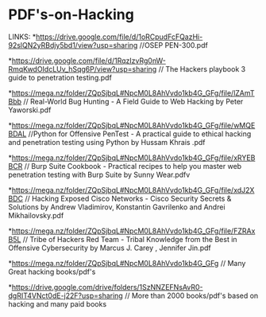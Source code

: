 # PDF's-on-Hacking


LINKS: 
*https://drive.google.com/file/d/1oRCpudFcFQazHi-92slQN2yRBdjy5bd1/view?usp=sharing //OSEP PEN-300.pdf

*https://drive.google.com/file/d/1RqzIzvRg0nW-RmqKwdOIdcLUv_hSqg6P/view?usp=sharing // The Hackers playbook 3 guide to penetration testing.pdf

*https://mega.nz/folder/ZQpSjbqL#NpcM0L8AhVvdo1kb4G_GFg/file/lZAmTBbb // Real-World Bug Hunting - A Field Guide to Web Hacking by Peter Yaworski.pdf

*https://mega.nz/folder/ZQpSjbqL#NpcM0L8AhVvdo1kb4G_GFg/file/wMQEBDAL //Python for Offensive PenTest - A practical guide to ethical hacking and penetration testing using Python by Hussam Khrais .pdf

*https://mega.nz/folder/ZQpSjbqL#NpcM0L8AhVvdo1kb4G_GFg/file/xRYEBBCR // Burp Suite Cookbook - Practical recipes to help you master web penetration testing with Burp Suite by Sunny Wear.pdfv

*https://mega.nz/folder/ZQpSjbqL#NpcM0L8AhVvdo1kb4G_GFg/file/xdJ2XBDC // Hacking Exposed Cisco Networks - Cisco Security Secrets & Solutions by Andrew Vladimirov, Konstantin Gavrilenko and Andrei Mikhailovsky.pdf

*https://mega.nz/folder/ZQpSjbqL#NpcM0L8AhVvdo1kb4G_GFg/file/FZRAxB5L // Tribe of Hackers Red Team - Tribal Knowledge from the Best in Offensive Cybersecurity by Marcus J. Carey , Jennifer Jin.pdf

*https://mega.nz/folder/ZQpSjbqL#NpcM0L8AhVvdo1kb4G_GFg // Many Great hacking books/pdf's 

*https://drive.google.com/drive/folders/1SzNNZEFNsAvR0-dgRIT4VNct0dE-j22F?usp=sharing // More than 2000 books/pdf's based on hacking and many paid books
